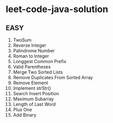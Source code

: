 # leet-code-java-solution

## EASY
1. TwoSum
2. Reverse Integer
3. Palindrome Number
4. Roman to Integer 
5. Longgest Common Prefix
6. Valid Parentheses
7. Merge Two Sorted Lists
8. Remove Duplicates From Sorted Array
9. Remove Element
10. Implement strStr()
11. Search Insert Position
12. Maximum Subarray
13. Length of Last Word
14. Plus One
15. Add Binary